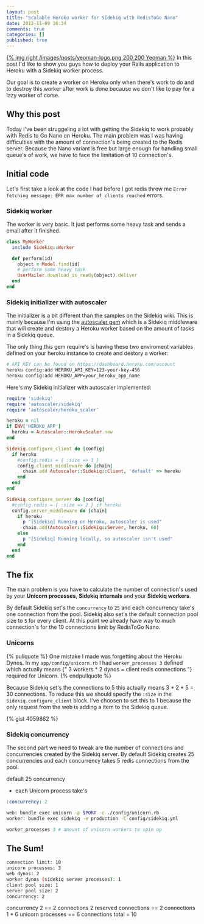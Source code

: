 ```yaml
---
layout: post
title: "Scalable Heroku worker for Sidekiq with RedisToGo Nano"
date: 2012-11-09 16:34
comments: true
categories: []
published: true
---
```


[{% img right /images/posts/yeoman-logo.png 200 200 Yeoman %}](/blog/2012/06/22/integrate-travis-ci-into-grunt/) In this post I'd like to show you guys how to deploy your Rails application to Heroku with a Sidekiq worker process.

Our goal is to create a worker on Heroku only when there's work to do and to destroy this worker after work is done because we don't like to pay for a lazy worker of corse.

<!-- more -->

## Why this post

Today I've been struggeling a lot with getting the Sidekiq to work probably with Redis to Go Nano on Heroku. The main problem was I was having difficulties with the amount of connection's being created to the Redis server. Because the Nano variant is free but large enough for handling small queue's of work, we have to face the limitation of 10 connection's.

## Initial code

Let's first take a look at the code I had before I got redis threw me `Error fetching message: ERR max number of clients reached` errors.

### Sidekiq worker

The worker is very basic. It just performs some heavy task and sends a email after it finished.

``` ruby app/workers/my_worker.rb
class MyWorker
  include Sidekiq::Worker

  def perform(id)
    object = Model.find(id)
    # perform some heavy task
    UserMailer.download_is_ready(object).deliver
  end
end
```

### Sidekiq initializer with autoscaler

The initializer is a bit different than the samples on the Sidekiq wiki. This is mainly because I'm using the [autoscaler gem](https://github.com/JustinLove/autoscaler) which is a Sidekiq middleware that will create and destory a Heroku worker based on the amount of tasks in a Sidekiq queue.

The only thing this gem require's is having these two enviroment variables defined on your heroku instance to create and destory a worker:

``` bash
# API KEY can be found on https://dashboard.heroku.com/account
heroku config:add HEROKU_API_KEY=123-your-key-456
heroku config:add HEROKU_APP=your_heroku_app_name
```

Here's my Sidekiq initializer with autoscaler implemented:

``` ruby app/config/initializers/sidekiq.rb
require 'sidekiq'
require 'autoscaler/sidekiq'
require 'autoscaler/heroku_scaler'

heroku = nil
if ENV['HEROKU_APP']
  heroku = Autoscaler::HerokuScaler.new
end

Sidekiq.configure_client do |config|
  if heroku
    #config.redis = { :size => 1 }
    config.client_middleware do |chain|
      chain.add Autoscaler::Sidekiq::Client, 'default' => heroku
    end
  end
end

Sidekiq.configure_server do |config|
  #config.redis = { :size => 2 } if heroku
  config.server_middleware do |chain|
    if heroku
      p "[Sidekiq] Running on Heroku, autoscaler is used"
      chain.add(Autoscaler::Sidekiq::Server, heroku, 60)
    else
      p "[Sidekiq] Running locally, so autoscaler isn't used"
    end
  end
end
```

## The fix

The main problem is you have to calculate the number of connection's used by your **Unicorn processes**, **Sidekiq internals** and your **Sidekiq workers**.

By default Sidekiq set's the `concurrency` to `25` and each concurrency take's one connection from the pool. Sidekiq also set's the default connection pool size to `5` for every client. At this point we already have way to much connection's for the 10 connections limit by RedisToGo Nano.

### Unicorns

{% pullquote %}
One mistake I made was forgetting about the Heroku Dynos. In my `app/config/unicorn.rb` I had `worker_processes 3` defined which actually means {" 3 workers * 2 dynos = client redis connections "} required for Unicorn.
{% endpullquote %}

Because Sidekiq set's the connections to 5 this actually means 3 * 2 * 5 = 30 connections. To reduce this we should specify the `:size` in the `Sidekiq.configure_client` block. I've choosen to set this to 1 because the only request from the web is adding a item to the Sidekiq queue.

{% gist 4059862 %}

### Sidekiq concurrency

The second part we need to tweak are the number of connections and concurrencies created by the Sidekiq server. By default Sidekiq creates 25 concurrencies and each concurrency takes 5 redis connections from the pool.

default 25 concurrency

- each Unicorn process take's


``` yaml app/config/sidekiq.yml
:concurrency: 2
```

``` bash Procfile
web: bundle exec unicorn -p $PORT -c ./config/unicorn.rb
worker: bundle exec sidekiq -e production -C config/sidekiq.yml
```

``` ruby app/config/unicorn.rb
worker_processes 3 # amount of unicorn workers to spin up
```

## The Sum!

``` bash
connection limit: 10
unicorn processes: 3
web dynos: 2
worker dynos (sidekiq server processes): 1
client pool size: 1
server pool size: 2
concurrency: 2
```

concurrency 2 == 2 connections
2 reserved connections == 2 connections
1 * 6 unicorn processes == 6 connections
total = 10
